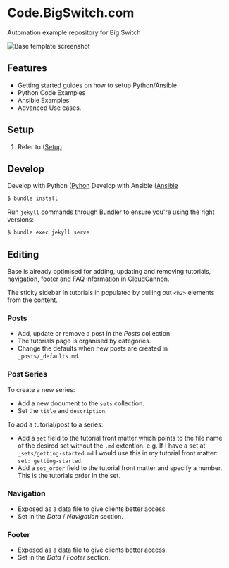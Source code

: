# Code.BigSwitch.com

Automation example repository for Big Switch

![Base template screenshot](https://www.bigswitch.com/sites/default/files/automationimage.jpeg)


## Features

* Getting started guides on how to setup Python/Ansible
* Python Code Examples
* Ansible Examples
* Advanced Use cases.

## Setup

1. Refer to ([Setup](https://jayakody.github.io/api/category/1-getting-started/)

## Develop

Develop with Python ([Pyhon](https://jayakody.github.io/api/category/2-python/)
Develop with Ansible ([Ansible](https://jayakody.github.io/api/big-ansible/)


~~~bash
$ bundle install
~~~

Run `jekyll` commands through Bundler to ensure you're using the right versions:

~~~bash
$ bundle exec jekyll serve
~~~

## Editing

Base is already optimised for adding, updating and removing tutorials, navigation, footer and FAQ information in CloudCannon.

The sticky sidebar in tutorials in populated by pulling out `<h2>` elements from the content.

### Posts

* Add, update or remove a post in the *Posts* collection.
* The tutorials page is organised by categories.
* Change the defaults when new posts are created in `_posts/_defaults.md`.

### Post Series
To create a new series:

* Add a new document to the `sets` collection.
* Set the `title` and `description`.

To add a tutorial/post to a series:
* Add a `set` field to the tutorial front matter which points to the file name of the desired set without the `.md` extention. e.g. If I have a set at `_sets/getting-started.md` I would use this in my tutorial front matter: `set: getting-started`.
* Add a `set_order` field to the tutorial front matter and specify a number. This is the tutorials order in the set.

### Navigation

* Exposed as a data file to give clients better access.
* Set in the *Data* / *Navigation* section.

### Footer

* Exposed as a data file to give clients better access.
* Set in the *Data* / *Footer* section.
